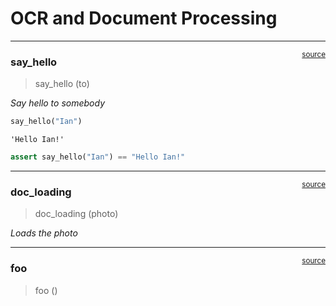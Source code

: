 # OCR and Document Processing


<!-- WARNING: THIS FILE WAS AUTOGENERATED! DO NOT EDIT! -->

------------------------------------------------------------------------

<a
href="https://github.com/jchenj/hungarian-ocr/blob/main/hungarian_ocr/document_processing.py#L9"
target="_blank" style="float:right; font-size:smaller">source</a>

### say_hello

>  say_hello (to)

*Say hello to somebody*

``` python
say_hello("Ian")
```

    'Hello Ian!'

``` python
assert say_hello("Ian") == "Hello Ian!"
```

------------------------------------------------------------------------

<a
href="https://github.com/jchenj/hungarian-ocr/blob/main/hungarian_ocr/document_processing.py#L14"
target="_blank" style="float:right; font-size:smaller">source</a>

### doc_loading

>  doc_loading (photo)

*Loads the photo*

------------------------------------------------------------------------

<a
href="https://github.com/jchenj/hungarian-ocr/blob/main/hungarian_ocr/document_processing.py#L19"
target="_blank" style="float:right; font-size:smaller">source</a>

### foo

>  foo ()
